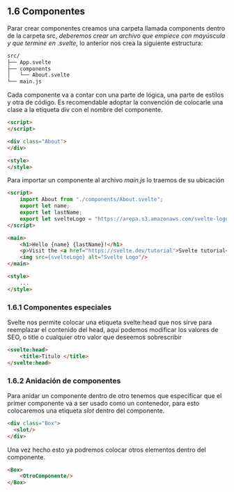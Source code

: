 ## 1.6 Componentes

Parar crear componentes creamos una carpeta llamada components dentro de
la carpeta src, *deberemos crear un archivo que empiece con mayúscula y
que termine en .svelte*, lo anterior nos crea la siguiente estructura:

``` html
src/
├── App.svelte
├── components
│   └── About.svelte
└── main.js
```

Cada componente va a contar con una parte de lógica, una parte de
estilos y otra de código. Es recomendable adoptar la convención de
colocarle una clase a la etiqueta div con el nombre del componente.

``` html
<script>
</script>

<div class="About">
</div>

<style>
</style>
```

Para importar un componente al archivo *main.js* lo traemos de su
ubicación

``` html
<script>
    import About from "./components/About.svelte";
    export let name;
    export let lastName;
    export let svelteLogo = "https://arepa.s3.amazonaws.com/svelte-logo.png"
</script>

<main>
    <h1>Hello {name} {lastName}!</h1>
    <p>Visit the <a href="https://svelte.dev/tutorial">Svelte tutorial</a> to learn how to build Svelte apps.</p>
    <img src={svelteLogo} alt="Svelte Logo"/>
</main>

<style>
    ...
</style>
```

### 1.6.1 Componentes especiales

Svelte nos permite colocar una etiqueta svelte:head que nos sirve para
reemplazar el contenido del head, aquí podemos modificar los valores de
SEO, o title o cualquier otro valor que deseemos sobrescribir

``` html
<svelte:head>
    <title>Titulo </title>
</svelte:head>
```

### 1.6.2 Anidación de componentes

Para anidar un componente dentro de otro tenemos que especificar que el
primer componente va a ser usado como un contenedor, para esto
colocaremos una etiqueta *slot* dentro del componente.

``` html
<div class="Box">
  <slot/>
</div>
```

Una vez hecho esto ya podremos colocar otros elementos dentro del
componente.

``` html
<Box>
    <OtroComponente/>
</Box>
```

